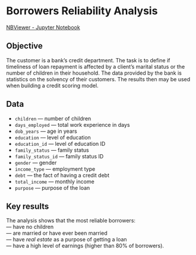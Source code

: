 # Borrowers Reliability Analysis

[NBViewer - Jupyter Notebook](https://nbviewer.org/github/plgesha/data-analyst-professional-training-course-projects/blob/master/Borrowers%20Reliability%20Analysis/borrowers_reliability_analysis.ipynb)

## Objective

The customer is a bank’s credit department. The task is to define if timeliness of loan repayment is affected by a client’s marital status or the number of children in their household. The data provided by the bank is statistics on the solvency of their customers. The results then may be used when building a credit scoring model. 

## Data

- `children` — number of children
- `days_employed` — total work experience in days
- `dob_years` — age in years
- `education` — level of education
- `education_id` — level of education ID
- `family_status` — family status
- `family_status_id` — family status ID
- `gender` — gender
- `income_type` — employment type
- `debt` — the fact of having a credit debt
- `total_income` — monthly income
- `purpose` — purpose of the loan

## Key results

The analysis shows that the most reliable borrowers:  
— have no children   
— are married or have ever been married   
— have *real estate* as a purpose of getting a loan    
— have a high level of earnings (higher than 80% of borrowers).  
